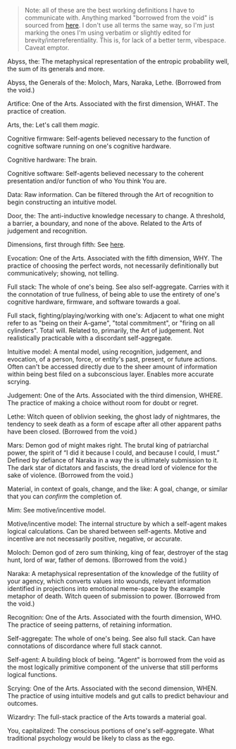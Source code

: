 > Note: all of these are the best working definitions I have to communicate with. Anything marked "borrowed from the void" is sourced from [here](https://voidgoddess.org/void/). I don't use all terms the same way, so I'm just marking the ones I'm using verbatim or slightly edited for brevity/interreferentiality.
> This is, for lack of a better term, vibespace. Caveat emptor.

Abyss, the: The metaphysical representation of the entropic probability well, the sum of its generals and more.

Abyss, the Generals of the: Moloch, Mars, Naraka, Lethe. (Borrowed from the void.)

Artifice: One of the Arts. Associated with the first dimension, WHAT. The practice of creation.

Arts, the: Let's call them _magic._ 

Cognitive firmware: Self-agents believed necessary to the function of cognitive software running on one's cognitive hardware.

Cognitive hardware: The brain.

Cognitive software: Self-agents believed necessary to the coherent presentation and/or function of who You think You are.

Data: Raw information. Can be filtered through the Art of recognition to begin constructing an intuitive model.

Door, the: The anti-inductive knowledge necessary to change. A threshold, a barrier, a boundary, and none of the above. Related to the Arts of judgement and recognition.

Dimensions, first through fifth: See [here](https://github.com/morganmayday/about/blob/main/grimoire/dimensions.md).

Evocation: One of the Arts. Associated with the fifth dimension, WHY. The practice of choosing the perfect words, not necessarily definitionally but communicatively; showing, not telling.

Full stack: The whole of one's being. See also self-aggregate. Carries with it the connotation of true fullness, of being able to use the entirety of one's cognitive hardware, firmware, and software towards a goal.

Full stack, fighting/playing/working with one's: Adjacent to what one might refer to as "being on their A-game", "total commitment", or "firing on all cylinders". Total will. Related to, primarily, the Art of judgement. Not realistically practicable with a discordant self-aggregate.

Intuitive model: A mental model, using recognition, judgement, and evocation, of a person, force, or entity's past, present, or future actions. Often can't be accessed directly due to the sheer amount of information within being best filed on a subconscious layer. Enables more accurate scrying.

Judgement: One of the Arts. Associated with the third dimension, WHERE. The practice of making a choice without room for doubt or regret.

Lethe: Witch queen of oblivion seeking, the ghost lady of nightmares, the tendency to seek death as a form of escape after all other apparent paths have been closed. (Borrowed from the void.)

Mars: Demon god of might makes right. The brutal king of patriarchal power, the spirit of “I did it because I could, and because I could, I must.” Defined by defiance of Naraka in a way the is ultimately submission to it. The dark star of dictators and fascists, the dread lord of violence for the sake of violence. (Borrowed from the void.)

Material, in context of goals, change, and the like: A goal, change, or similar that you can _confirm_ the completion of.

Mim: See motive/incentive model.

Motive/incentive model: The internal structure by which a self-agent makes logical calculations. Can be shared between self-agents. Motive and incentive are not necessarily positive, negative, or accurate.

Moloch: Demon god of zero sum thinking, king of fear, destroyer of the stag hunt, lord of war, father of demons. (Borrowed from the void.)

Naraka: A metaphysical representation of the knowledge of the futility of your agency, which converts values into wounds, relevant information identified in projections into emotional meme-space by the example metaphor of death. Witch queen of submission to power. (Borrowed from the void.)

Recognition: One of the Arts. Associated with the fourth dimension, WHO. The practice of seeing patterns, of retaining information.

Self-aggregate: The whole of one's being. See also full stack. Can have connotations of discordance where full stack cannot.

Self-agent: A building block of being. "Agent" is borrowed from the void as the most logically primitive component of the universe that still performs logical functions.

Scrying: One of the Arts. Associated with the second dimension, WHEN. The practice of using intuitive models and gut calls to predict behaviour and outcomes.

Wizardry: The full-stack practice of the Arts towards a material goal.

You, capitalized: The conscious portions of one's self-aggregate. What traditional psychology would be likely to class as the ego.
